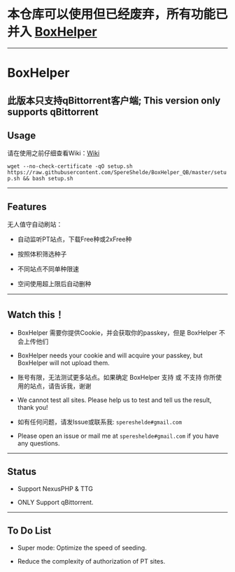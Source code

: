 # 本仓库可以使用但已经废弃，所有功能已并入 [BoxHelper](https://github.com/SpereShelde/BoxHelper)
------
# BoxHelper
## 此版本只支持qBittorrent客户端; This version only supports qBittorrent
## Usage

请在使用之前仔细查看Wiki：[Wiki](https://github.com/SpereShelde/BoxHelper_QB/wiki)

`wget --no-check-certificate -qO setup.sh https://raw.githubusercontent.com/SpereShelde/BoxHelper_QB/master/setup.sh && bash setup.sh`

---

## Features

无人值守自动刷站：

- 自动监听PT站点，下载Free种或2xFree种

- 按照体积筛选种子

- 不同站点不同单种限速

- 空间使用超上限后自动删种

---

## Watch this！ 

- BoxHelper 需要你提供Cookie，并会获取你的passkey，但是 BoxHelper 不会上传他们

- BoxHelper needs your cookie and will acquire your passkey, but BoxHelper will not upload them.

- 账号有限，无法测试更多站点。如果确定 BoxHelper 支持 或 不支持 你所使用的站点，请告诉我，谢谢

- We cannot test all sites. Please help us to test and tell us the result, thank you!

- 如有任何问题，请发Issue或联系我: `spereshelde#gmail.com`

- Please open an issue or mail me at `spereshelde#gmail.com` if you have any questions.

---

## Status

- Support NexusPHP & TTG

- ONLY Support qBittorrent.

---

## To Do List

- Super mode: Optimize the speed of seeding.

- Reduce the complexity of authorization of PT sites.
